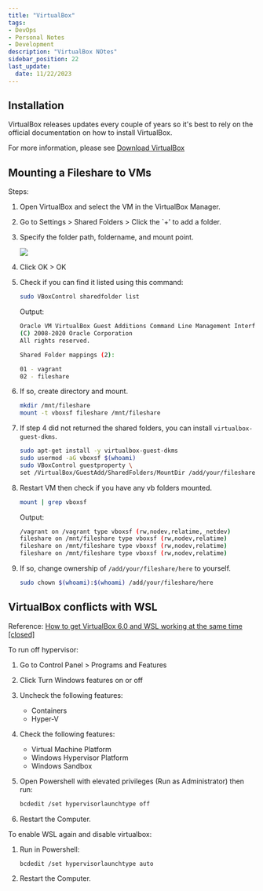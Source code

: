 ```yaml
---
title: "VirtualBox"
tags: 
- DevOps
- Personal Notes
- Development
description: "VirtualBox NOtes"
sidebar_position: 22
last_update:
  date: 11/22/2023
---
```



## Installation 

VirtualBox releases updates every couple of years so it's best  to rely on the official documentation on how to install VirtualBox.

For more information, please see [Download VirtualBox](https://www.virtualbox.org/wiki/Downloads)


## Mounting a Fileshare to VMs 

Steps:

1. Open VirtualBox and select the VM in the VirtualBox Manager.

2. Go to Settings > Shared Folders > Click the `+' to add a folder.

3. Specify the folder path, foldername, and mount point.

    ![](/img/docs/12192024-vbox-mounting-fileshare-2.png)

4. Click OK > OK

6. Check if you can find it listed using this command:

    ```bash
    sudo VBoxControl sharedfolder list 
    ```

    Output:

    ```bash
    Oracle VM VirtualBox Guest Additions Command Line Management Interface Version 5.2.42_Ubuntu
    (C) 2008-2020 Oracle Corporation
    All rights reserved.

    Shared Folder mappings (2):

    01 - vagrant
    02 - fileshare 
    ```

7. If so, create directory and mount.

    ```bash
    mkdir /mnt/fileshare
    mount -t vboxsf fileshare /mnt/fileshare
    ```

8. If step 4 did not returned the shared folders, you can install `virtualbox-guest-dkms`.

    ```bash
    sudo apt-get install -y virtualbox-guest-dkms
    sudo usermod -aG vboxsf $(whoami)
    sudo VBoxControl guestproperty \
    set /VirtualBox/GuestAdd/SharedFolders/MountDir /add/your/fileshare/here 
    ```

9. Restart VM then check if you have any vb folders mounted.

    ```bash
    mount | grep vboxsf 
    ```

    Output:

    ```bash
    /vagrant on /vagrant type vboxsf (rw,nodev,relatime,_netdev)
    fileshare on /mnt/fileshare type vboxsf (rw,nodev,relatime)
    fileshare on /mnt/fileshare type vboxsf (rw,nodev,relatime)
    fileshare on /mnt/fileshare type vboxsf (rw,nodev,relatime)  
    ```

10. If so, change ownership of `/add/your/fileshare/here` to yourself.

    ```bash
    sudo chown $(whoami):$(whoami) /add/your/fileshare/here
    ```

## VirtualBox conflicts with WSL 

Reference: [How to get VirtualBox 6.0 and WSL working at the same time [closed]](https://stackoverflow.com/questions/58031941/how-to-get-virtualbox-6-0-and-wsl-working-at-the-same-time)

To run off hypervisor:

1. Go to Control Panel > Programs and Features
2. Click Turn Windows features on or off
3. Uncheck the following features:
    - Containers  
    - Hyper-V     

4. Check the following features: 
    - Virtual Machine Platform
    - Windows Hypervisor Platform
    - Windows Sandbox

5. Open Powershell with elevated privileges (Run as Administrator) then run:

    ```bash
    bcdedit /set hypervisorlaunchtype off
    ```

6. Restart the Computer.

To enable WSL again and disable virtualbox:

1. Run in Powershell:

    ```bash
    bcdedit /set hypervisorlaunchtype auto 
    ```

2. Restart the Computer.
